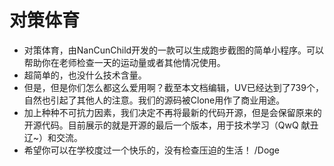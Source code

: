 # 对策体育
- 对策体育，由NanCunChild开发的一款可以生成跑步截图的简单小程序。可以帮助你在老师检查一天的运动量或者其他情况使用。
- 超简单的，也没什么技术含量。
- 但是，但是你们怎么都这么爱用啊？截至本文档编辑，UV已经达到了739个，自然也引起了其他人的注意。我们的源码被Clone用作了商业用途。
- 加上种种不可抗力因素，我们决定不再将最新的代码开源，但是会保留原来的开源代码。目前展示的就是开源的最后一个版本，用于技术学习（QwQ 献丑辽~）和交流。
- 希望你可以在学校度过一个快乐的，没有检查压迫的生活！ /Doge

